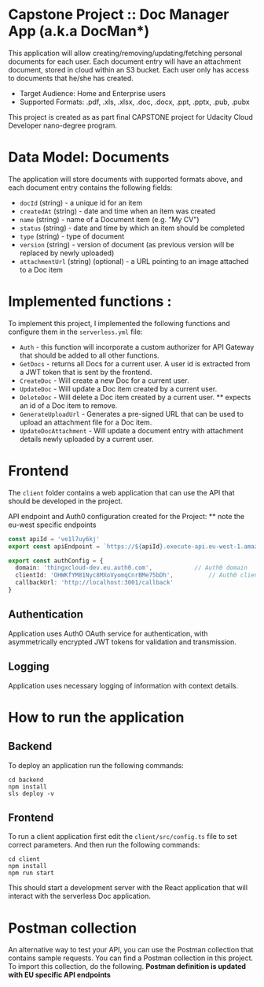 # Capstone Project :: Doc Manager App (a.k.a DocMan*)

This application will allow creating/removing/updating/fetching personal documents for each user. Each document entry will have an attachment document, stored in cloud within an S3 bucket. Each user only has access to documents that he/she has created.

* Target Audience: Home and Enterprise users
* Supported Formats: .pdf, .xls, .xlsx, .doc, .docx, .ppt, .pptx, .pub, .pubx 

This project is created as as part final CAPSTONE project for Udacity Cloud Developer nano-degree program. 

# Data Model: Documents 

The application will store documents with supported formats above, and each document entry contains the following fields:

* `docId` (string) - a unique id for an item
* `createdAt` (string) - date and time when an item was created
* `name` (string) - name of a Document item (e.g. "My CV")
* `status` (string) - date and time by which an item should be completed
* `type` (string) - type of document 
* `version` (string) - version of document (as previous version will be replaced by newly uploaded)
* `attachmentUrl` (string) (optional) - a URL pointing to an image attached to a Doc item

# Implemented functions : 

To implement this project, I implemented the following functions and configure them in the `serverless.yml` file:

* `Auth` - this function will incorporate a custom authorizer for API Gateway that should be added to all other functions.
* `GetDocs` - returns all Docs for a current user. A user id is extracted from a JWT token that is sent by the frontend.
* `CreateDoc` - Will create a new Doc for a current user. 
* `UpdateDoc` - Will update a Doc item created by a current user. 
* `DeleteDoc` - Will delete a Doc item created by a current user. ** expects an id of a Doc item to remove.
* `GenerateUploadUrl` - Generates a pre-signed URL that can be used to upload an attachment file for a Doc item.
* `UpdateDocAttachment` - Will update a document entry with attachment details newly uploaded by a current user. 

# Frontend

The `client` folder contains a web application that can use the API that should be developed in the project.

API endpoint and Auth0 configuration created for the Project:
** note the eu-west specific endpoints 
```ts
const apiId = 've1l7uy6kj'
export const apiEndpoint = `https://${apiId}.execute-api.eu-west-1.amazonaws.com/dev`

export const authConfig = {
  domain: 'thingxcloud-dev.eu.auth0.com',            // Auth0 domain
  clientId: 'OHWKfYM81Nyc8MXoVyomqCnrBMe75bDh',          // Auth0 client id
  callbackUrl: 'http://localhost:3001/callback'
}
```

## Authentication

Application uses Auth0 OAuth service for authentication, with asymmetrically encrypted JWT tokens for validation and transmission.

## Logging

Application uses necessary logging of information with context details.


# How to run the application

## Backend

To deploy an application run the following commands:

```
cd backend
npm install
sls deploy -v
```

## Frontend

To run a client application first edit the `client/src/config.ts` file to set correct parameters. And then run the following commands:

```
cd client
npm install
npm run start
```

This should start a development server with the React application that will interact with the serverless Doc application.

# Postman collection

An alternative way to test your API, you can use the Postman collection that contains sample requests. You can find a Postman collection in this project. To import this collection, do the following. __Postman definition is updated with EU specific API endpoints__

